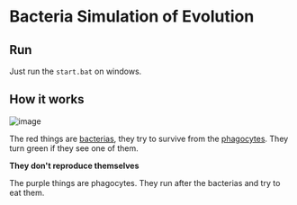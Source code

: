 # Bacteria Simulation of Evolution

## Run
Just run the `start.bat` on windows.

## How it works
![image](https://user-images.githubusercontent.com/104737027/234597260-6028c4a0-65e8-472d-b14c-9c9fa38fc382.png)

The red things are [bacterias](https://en.wikipedia.org/wiki/Bacteria), they try to survive from the [phagocytes](https://en.wikipedia.org/wiki/Phagocyte). They turn green if they see one of them.

**They don't reproduce themselves**

The purple things are phagocytes. They run after the bacterias and try to eat them.

